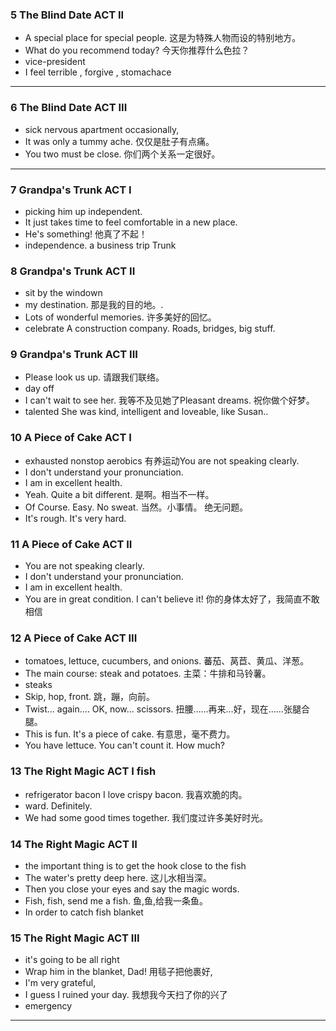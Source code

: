 ### 5 The Blind Date  ACT II
* A special place for special people. 这是为特殊人物而设的特别地方。
* What do you recommend today? 今天你推荐什么色拉？
* vice-president 
* I feel terrible , forgive , stomachace
***********
### 6 The Blind Date  ACT III
* sick nervous apartment occasionally, 
* It was only a tummy ache. 仅仅是肚子有点痛。
* You two must be close. 你们两个关系一定很好。 

***********

### 7 Grandpa's Trunk ACT I

* picking him up  independent.
* It just takes time to feel comfortable in a new place.
* He's something! 他真了不起！
* independence. a business trip  Trunk

### 8 Grandpa's Trunk ACT II

* sit by the windown
* my destination. 那是我的目的地。.
* Lots of wonderful memories. 许多美好的回忆。
* celebrate A construction company. Roads, bridges, big stuff.

### 9 Grandpa's Trunk ACT III

* Please look us up. 请跟我们联络。
* day off
* I can't wait to see her. 我等不及见她了Pleasant dreams. 祝你做个好梦。
* talented She was kind, intelligent and loveable, like Susan..

### 10 A Piece of Cake ACT I
* exhausted  nonstop  aerobics 有养运动You are not speaking clearly.
* I don't understand your pronunciation.
* I am in excellent health.
* Yeah. Quite a bit different. 是啊。相当不一样。
* Of Course. Easy. No sweat. 当然。小事情。 绝无问题。
* It's rough. It's very hard.

### 11 A Piece of Cake ACT II
* You are not speaking clearly.
* I don't understand your pronunciation.
* I am in excellent health.
* You are in great condition. I can't believe it! 你的身体太好了，我简直不敢相信

### 12 A Piece of Cake ACT III
* tomatoes, lettuce, cucumbers, and onions. 蕃茄、莴苣、黄瓜、洋葱。
* The main course: steak and potatoes. 主菜：牛排和马铃薯。
* steaks
* Skip, hop, front. 跳，蹦，向前。 
* Twist... again.... OK, now... scissors. 扭腰……再来…好，现在……张腿合腿。 
* This is fun. It's a piece of cake. 有意思，毫不费力。
* You have lettuce. You can't count it. How much?

### 13 The Right Magic ACT I fish
* refrigerator bacon I love crispy bacon. 我喜欢脆的肉。
* ward. Definitely.
* We had some good times together. 我们度过许多美好时光。

### 14 The Right Magic ACT II
* the important thing is to get the hook close to the fish
* The water's pretty deep here. 这儿水相当深。
* Then you close your eyes and say the magic words. 
* Fish, fish, send me a fish. 鱼,鱼,给我一条鱼。
* In order to catch fish blanket

### 15 The Right Magic ACT III
*  it's going to be all right
* Wrap him in the blanket, Dad! 用毯子把他裹好,
* I'm very grateful, 
* I guess I ruined your day. 我想我今天扫了你的兴了
* emergency
* * * *****
